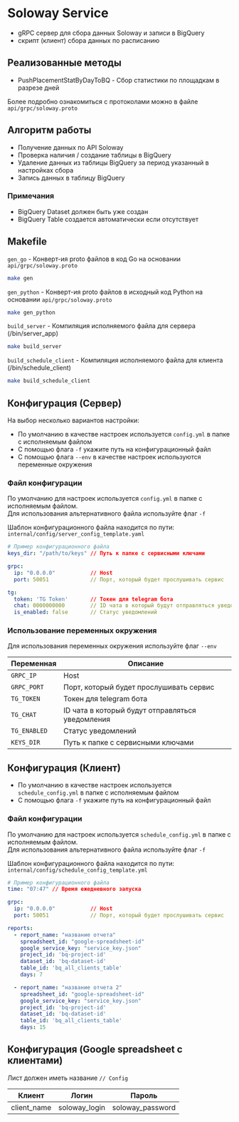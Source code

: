 # Soloway Service

* gRPC сервер для сбора данных Soloway и записи в BigQuery
* скрипт (клиент) сбора данных по расписанию

## Реализованные методы

* PushPlacementStatByDayToBQ - Сбор статистики по площадкам в разрезе дней

Более подробно ознакомиться с протоколами можно в файле `api/grpc/soloway.proto`

## Алгоритм работы

* Получение данных по API Soloway
* Проверка наличия / создание таблицы в BigQuery
* Удаление данных из таблицы BigQuery за период указанный в настройках сбора
* Запись данных в таблицу BigQuery

### Примечания

* BigQuery Dataset должен быть уже создан
* BigQuery Table создается автоматически если отсутствует

## Makefile

`gen_go` - Конверт-ия proto файлов в код Go на основании `api/grpc/soloway.proto`

```bash
make gen
```

`gen_python` - Конверт-ия proto файлов в исходный код Python на основании `api/grpc/soloway.proto`

```bash
make gen_python
```

`build_server` - Компиляция исполняемого файла для сервера (/bin/server_app)

```bash
make build_server
```

`build_schedule_client` - Компиляция исполняемого файла для клиента (/bin/schedule_client)

```bash
make build_schedule_client
```

## Конфигурация (Сервер)

На выбор несколько вариантов настройки:

* По умолчанию в качестве настроек используется `config.yml` в папке с исполняемым файлом
* С помощью флага `-f` укажите путь на конфигурационный файл
* С помощью флага `--env` в качестве настроек используются переменные окружения

### Файл конфигурации

По умолчанию для настроек используется `config.yml` в папке с исполняемым файлом.  
Для использования альтернативного файла используйте флаг `-f`

Шаблон конфигурационного файла находится по пути:  `internal/config/server_config_template.yaml`

```yaml
# Пример конфигурационного файла
keys_dir: "/path/to/keys" // Путь к папке с сервисными ключами

grpc:
  ip: "0.0.0.0"           // Host
  port: 50051             // Порт, который будет прослушивать сервис

tg:
  token: 'TG Token'       // Токен для telegram бота
  chat: 0000000000        // ID чата в который будут отправляться уведомления
  is_enabled: false       // Статус уведомлений
```

### Использование переменных окружения

Для использования переменных окружения используйте флаг  `--env`

| Переменная   | Описание                                         |
|--------------|--------------------------------------------------|
| `GRPC_IP`    | Host                                             |
| `GRPC_PORT`  | Порт, который будет прослушивать сервис          | 
| `TG_TOKEN`   | Токен для telegram бота                          |
| `TG_CHAT`    | ID чата в который будут отправляться уведомления |
| `TG_ENABLED` | Статус уведомлений                               |
| `KEYS_DIR `  | Путь к папке с сервисными ключами                |

## Конфигурация (Клиент)

* По умолчанию в качестве настроек используется `schedule_config.yml` в папке с исполняемым файлом
* С помощью флага `-f` укажите путь на конфигурационный файл

### Файл конфигурации

По умолчанию для настроек используется `schedule_config.yml` в папке с исполняемым файлом.  
Для использования альтернативного файла используйте флаг `-f`

Шаблон конфигурационного файла находится по пути:  `internal/config/schedule_config_template.yml`

```yaml
# Пример конфигурационного файла
time: "07:47" // Время ежедневного запуска

grpc:
  ip: "0.0.0.0"           // Host
  port: 50051             // Порт, который будет прослушивать сервис

reports:
  - report_name: "название отчета"
    spreadsheet_id: "google-spreadsheet-id"
    google_service_key: "service_key.json"
    project_id: 'bq-project-id'
    dataset_id: 'bq-dataset-id'
    table_id: 'bq_all_clients_table'
    days: 7

  - report_name: "название отчета 2"
    spreadsheet_id: "google-spreadsheet-id"
    google_service_key: "service_key.json"
    project_id: 'bq-project-id'
    dataset_id: 'bq-dataset-id'
    table_id: 'bq_all_clients_table'
    days: 15
```

## Конфигурация (Google spreadsheet c клиентами)

Лист должен иметь название `// Config`

| Клиент      | Логин         | Пароль           |
|-------------|---------------|------------------|
| client_name | soloway_login | soloway_password |


